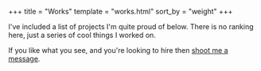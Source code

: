 +++
title = "Works"
template = "works.html"
sort_by = "weight"
+++

I've included a list of projects I'm quite proud of below. There is no ranking here, just a series of cool things
I worked on.

If you like what you see, and you're looking to hire then [shoot me a message](/contact).

